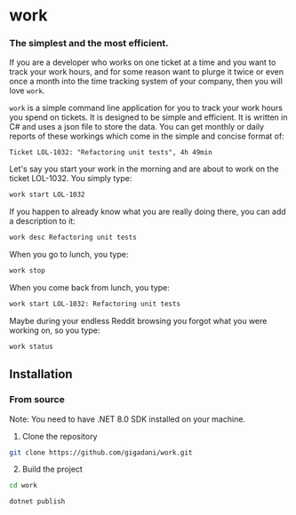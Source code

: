 # work
### The simplest and the most efficient.

If you are a developer who works on one ticket at a time and you want to track your work hours, and for some reason want to plurge it twice or even once a month into the time tracking system of your company, then you will love `work`.

`work` is a simple command line application for you to track your work hours you spend on tickets. It is designed to be simple and efficient. It is written in C# and uses a json file to store the data. You can get monthly or daily reports of these workings which come in the simple and concise format of:

```Ticket LOL-1032: "Refactoring unit tests", 4h 49min```

Let's say you start your work in the morning and are about to work on the ticket LOL-1032. You simply type:

```bash
work start LOL-1032
```

If you happen to already know what you are really doing there, you can add a description to it:

```bash
work desc Refactoring unit tests
```

When you go to lunch, you type:

```bash
work stop
```

When you come back from lunch, you type:

```bash
work start LOL-1032: Refactoring unit tests
```

Maybe during your endless Reddit browsing you forgot what you were working on, so you type:

```bash
work status
```

## Installation

### From source

Note: You need to have .NET 8.0 SDK installed on your machine.

1. Clone the repository

```bash
git clone https://github.com/gigadani/work.git
````

2. Build the project

```bash
cd work

dotnet publish
```